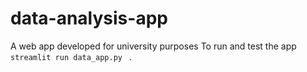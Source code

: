 # data-analysis-app
A web app developed for university purposes
To run and test the app <code class="language-python">streamlit run data_app.py </code> .
